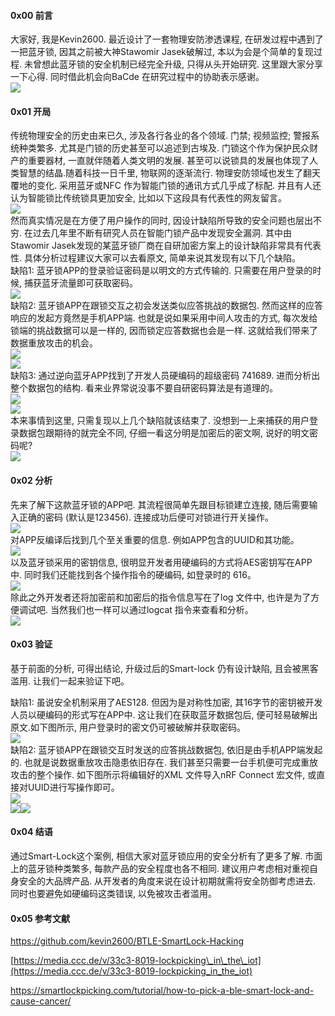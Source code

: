 #### 0x00 前言

大家好, 我是Kevin2600. 最近设计了一套物理安防渗透课程, 在研发过程中遇到了一把蓝牙锁, 因其之前被大神Stawomir Jasek破解过, 本以为会是个简单的复现过程. 未曾想此蓝牙锁的安全机制已经完全升级, 只得从头开始研究. 这里跟大家分享一下心得. 同时借此机会向BaCde 在研究过程中的协助表示感谢。  
[![](https://shs3.b.qianxin.com/attack_forum/2021/07/attach-f7cb594b4ea782ac0273854e92a1d53293c51052.png)](https://shs3.b.qianxin.com/attack_forum/2021/07/attach-f7cb594b4ea782ac0273854e92a1d53293c51052.png)

#### 0x01 开局

传统物理安全的历史由来已久, 涉及各行各业的各个领域. 门禁; 视频监控; 警报系统种类繁多. 尤其是门锁的历史甚至可以追述到古埃及. 门锁这个作为保护民众财产的重要器材, 一直就伴随着人类文明的发展. 甚至可以说锁具的发展也体现了人类智慧的结晶.随着科技一日千里, 物联网的逐渐流行. 物理安防领域也发生了翻天覆地的变化. 采用蓝牙或NFC 作为智能门锁的通讯方式几乎成了标配. 并且有人还认为智能锁比传统锁具更加安全, 比如以下这段具有代表性的网友留言。  
[![](https://shs3.b.qianxin.com/attack_forum/2021/07/attach-00a82d0a41163ea0cd9a24fd64d0b8da0768ba00.png)](https://shs3.b.qianxin.com/attack_forum/2021/07/attach-00a82d0a41163ea0cd9a24fd64d0b8da0768ba00.png)  
然而真实情况是在方便了用户操作的同时, 因设计缺陷所导致的安全问题也层出不穷. 在过去几年里不断有研究人员在智能门锁产品中发现安全漏洞. 其中由Stawomir Jasek发现的某蓝牙锁厂商在自研加密方案上的设计缺陷非常具有代表性. 具体分析过程建议大家可以去看原文, 简单来说其发现有以下几个缺陷。  
缺陷1: 蓝牙锁APP的登录验证密码是以明文的方式传输的. 只需要在用户登录的时候, 捕获蓝牙流量即可获取密码。  
[![](https://shs3.b.qianxin.com/attack_forum/2021/07/attach-18f8abb213ca19918d50b9b94699cc41c78e8409.png)](https://shs3.b.qianxin.com/attack_forum/2021/07/attach-18f8abb213ca19918d50b9b94699cc41c78e8409.png)  
缺陷2: 蓝牙锁APP在跟锁交互之初会发送类似应答挑战的数据包. 然而这样的应答响应的发起方竟然是手机APP端. 也就是说如果采用中间人攻击的方式, 每次发给锁端的挑战数据可以是一样的, 因而锁定应答数据也会是一样. 这就给我们带来了数据重放攻击的机会。  
[![](https://shs3.b.qianxin.com/attack_forum/2021/07/attach-48f27ecd159aee94191f0db13ee7c91344e7c39a.png)](https://shs3.b.qianxin.com/attack_forum/2021/07/attach-48f27ecd159aee94191f0db13ee7c91344e7c39a.png)  
[![](https://shs3.b.qianxin.com/attack_forum/2021/07/attach-cd201816c1568811accf2495964e5bb2fddade68.png)](https://shs3.b.qianxin.com/attack_forum/2021/07/attach-cd201816c1568811accf2495964e5bb2fddade68.png)  
缺陷3: 通过逆向蓝牙APP找到了开发人员硬编码的超级密码 741689. 进而分析出整个数据包的结构. 看来业界常说没事不要自研密码算法是有道理的。  
[![](https://shs3.b.qianxin.com/attack_forum/2021/07/attach-36efbf47014128babb3307b4274c49fb7c01445f.png)](https://shs3.b.qianxin.com/attack_forum/2021/07/attach-36efbf47014128babb3307b4274c49fb7c01445f.png)  
[![](https://shs3.b.qianxin.com/attack_forum/2021/07/attach-facddacef0577191eceddc4ad7e631a3310afb7b.png)](https://shs3.b.qianxin.com/attack_forum/2021/07/attach-facddacef0577191eceddc4ad7e631a3310afb7b.png)  
本来事情到这里, 只需复现以上几个缺陷就该结束了. 没想到一上来捕获的用户登录数据包跟期待的就完全不同, 仔细一看这分明是加密后的密文啊, 说好的明文密码呢?  
[![](https://shs3.b.qianxin.com/attack_forum/2021/07/attach-10c3375627bc46d711cb7843087e69b6d6d72335.png)](https://shs3.b.qianxin.com/attack_forum/2021/07/attach-10c3375627bc46d711cb7843087e69b6d6d72335.png)

#### 0x02 分析

先来了解下这款蓝牙锁的APP吧. 其流程很简单先跟目标锁建立连接, 随后需要输入正确的密码 (默认是123456). 连接成功后便可对锁进行开关操作。  
[![](https://shs3.b.qianxin.com/attack_forum/2021/07/attach-49e4227073279c962720a758d2c08c8db6df723f.png)](https://shs3.b.qianxin.com/attack_forum/2021/07/attach-49e4227073279c962720a758d2c08c8db6df723f.png)  
对APP反编译后找到几个至关重要的信息. 例如APP包含的UUID和其功能。  
[![](https://shs3.b.qianxin.com/attack_forum/2021/07/attach-cc391dd97a2e70b8ef24d76b68300c53a3d9ab49.png)](https://shs3.b.qianxin.com/attack_forum/2021/07/attach-cc391dd97a2e70b8ef24d76b68300c53a3d9ab49.png)  
以及蓝牙锁采用的密钥信息, 很明显开发者用硬编码的方式将AES密钥写在APP 中. 同时我们还能找到各个操作指令的硬编码, 如登录时的 616。  
[![](https://shs3.b.qianxin.com/attack_forum/2021/07/attach-cec5e4b0c198a24e5384b598d9c76639b4e65baf.png)](https://shs3.b.qianxin.com/attack_forum/2021/07/attach-cec5e4b0c198a24e5384b598d9c76639b4e65baf.png)  
除此之外开发者还将加密前和加密后的指令信息写在了log 文件中, 也许是为了方便调试吧. 当然我们也一样可以通过logcat 指令来查看和分析。  
[![](https://shs3.b.qianxin.com/attack_forum/2021/07/attach-25e50f3b30149146ff70358e00903fbc1e7b009f.png)](https://shs3.b.qianxin.com/attack_forum/2021/07/attach-25e50f3b30149146ff70358e00903fbc1e7b009f.png)

#### 0x03 验证

基于前面的分析, 可得出结论, 升级过后的Smart-lock 仍有设计缺陷, 且会被黑客滥用. 让我们一起来验证下吧。

缺陷1: 虽说安全机制采用了AES128. 但因为是对称性加密, 其16字节的密钥被开发人员以硬编码的形式写在APP中. 这让我们在获取蓝牙数据包后, 便可轻易破解出原文.如下图所示, 用户登录时的密文仍可被破解并获取密码。  
[![](https://shs3.b.qianxin.com/attack_forum/2021/07/attach-e1183027b1cd38d834b65590ad641b30d058b32e.png)](https://shs3.b.qianxin.com/attack_forum/2021/07/attach-e1183027b1cd38d834b65590ad641b30d058b32e.png)  
缺陷2: 蓝牙锁APP在跟锁交互时发送的应答挑战数据包, 依旧是由手机APP端发起的. 也就是说数据重放攻击隐患依旧存在. 我们甚至只需要一台手机便可完成重放攻击的整个操作. 如下图所示将编辑好的XML 文件导入nRF Connect 宏文件, 或直接对UUID进行写操作即可。  
[![](https://shs3.b.qianxin.com/attack_forum/2021/07/attach-a3f641238a93ab5f9cf4c7d8f051809d109e61d9.png)](https://shs3.b.qianxin.com/attack_forum/2021/07/attach-a3f641238a93ab5f9cf4c7d8f051809d109e61d9.png)  
[![](https://shs3.b.qianxin.com/attack_forum/2021/07/attach-e966600d11220077ab92e100751e69443496c938.png)](https://shs3.b.qianxin.com/attack_forum/2021/07/attach-e966600d11220077ab92e100751e69443496c938.png)[![](https://shs3.b.qianxin.com/attack_forum/2021/07/attach-ec61103fd65056c82e5fab56ea2c6a4fa4ace86e.png)](https://shs3.b.qianxin.com/attack_forum/2021/07/attach-ec61103fd65056c82e5fab56ea2c6a4fa4ace86e.png)

#### 0x04 结语

通过Smart-Lock这个案例, 相信大家对蓝牙锁应用的安全分析有了更多了解. 市面上的蓝牙锁种类繁多, 每款产品的安全程度也各不相同. 建议用户考虑相对重视自身安全的大品牌产品. 从开发者的角度来说在设计初期就需将安全防御考虑进去. 同时也要避免如硬编码这类错误, 以免被攻击者滥用。

#### 0x05 参考文献

<https://github.com/kevin2600/BTLE-SmartLock-Hacking>

[https://media.ccc.de/v/33c3-8019-lockpicking\_in\_the\_iot](https://media.ccc.de/v/33c3-8019-lockpicking_in_the_iot)

<https://smartlockpicking.com/tutorial/how-to-pick-a-ble-smart-lock-and-cause-cancer/>